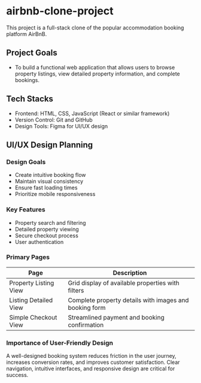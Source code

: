 # airbnb-clone-project
This project is a full-stack clone of the popular accommodation booking platform AirBnB. 

## Project Goals
-  To build a functional web application that allows users to browse property listings, view detailed property information, and complete bookings.

## Tech Stacks
-  Frontend: HTML, CSS, JavaScript (React or similar framework)
-  Version Control: Git and GitHub
-  Design Tools: Figma for UI/UX design


## UI/UX Design Planning

### Design Goals
-  Create intuitive booking flow
-  Maintain visual consistency
-  Ensure fast loading times
-  Prioritize mobile responsiveness

### Key Features
-  Property search and filtering
-  Detailed property viewing
-  Secure checkout process
-  User authentication

### Primary Pages
| Page	                |  Description                                           |
|-----------------------|--------------------------------------------------------|
| Property Listing View	| Grid display of available properties with filters      |
| Listing Detailed View	| Complete property details with images and booking form |
| Simple Checkout View	| Streamlined payment and booking confirmation           |

### Importance of User-Friendly Design
A well-designed booking system reduces friction in the user journey, increases conversion rates, and improves customer satisfaction. Clear navigation, intuitive interfaces, and responsive design are critical for success.
